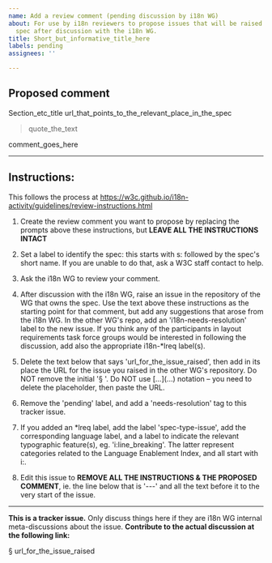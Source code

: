 ```yaml
---
name: Add a review comment (pending discussion by i18n WG)
about: For use by i18n reviewers to propose issues that will be raised against another
  spec after discussion with the i18n WG.
title: Short_but_informative_title_here
labels: pending
assignees: ''

---
```

## Proposed comment

Section_etc_title
url_that_points_to_the_relevant_place_in_the_spec

> quote_the_text

comment_goes_here

---
## Instructions: 

This follows the process at https://w3c.github.io/i18n-activity/guidelines/review-instructions.html

1. Create the review comment you want to propose by replacing the prompts above these instructions, but **LEAVE ALL THE INSTRUCTIONS INTACT** 

2. Set a label to identify the spec: this starts with s: followed by the spec's short name. If you are unable to do that, ask a W3C staff contact to help.

3. Ask the i18n WG to review your comment.

4. After discussion with the i18n WG, raise an issue in the repository of the WG that owns the spec. Use the text above these instructions as the starting point for that comment, but add any suggestions that arose from the i18n WG. In the other WG's repo, add an 'i18n-needs-resolution' label to the new issue. If you think any of the participants in layout requirements task force groups would be interested in following the discussion, add also the appropriate i18n-\*lreq label(s).

5. Delete the text below that says 'url_for_the_issue_raised', then add in its place the URL for the issue you raised in the other WG's repository. Do NOT remove the initial '§ '. Do NOT use \[...](...) notation – you need to delete the placeholder, then paste the URL.

6. Remove the 'pending' label, and add a 'needs-resolution' tag to this tracker issue. 

7. If you added an \*lreq label, add the label 'spec-type-issue', add the corresponding language label, and a label to indicate the relevant typographic feature(s), eg. 'i:line_breaking'. The latter represent categories related to the Language Enablement Index, and all start with i:.

8. Edit this issue to **REMOVE ALL THE INSTRUCTIONS & THE PROPOSED COMMENT**, ie. the line below that is '---' and all the text before it to the very start of the issue.

---


**This is a tracker issue.** Only discuss things here if they are i18n WG internal meta-discussions about the issue. **Contribute to the actual discussion at the following link:**


§ url_for_the_issue_raised
